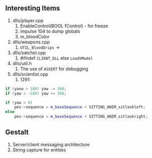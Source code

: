## Interesting Items

1. dlls/player.cpp
    1. EnableControl(BOOL fControl) - for freeze
    1. impulse 104 to dump globals
    1. m_bloodColor
1. dlls/weapons.cpp
    1. `UTIL_BloodDrips` -> 
1. dlls/satchel.cpp
    1. #ifndef `CLIENT_DLL` else `LoadVModel`
1. dlls/util.h
    1. The use of `ASSERT` for debugging
1. dlls/scientist.cpp
    1. 1291:
```c++
if (yaxw > 180) yaw -= 360;
if (yaw < -180) yaw += 360;

if (yaw > 0)
    pev->sequence = m_baseSequence + SITTING_ANIM_sitlookleft;
else
    pev->sequence = m_baseSequence + SITTING_ANIM_sitlookright;
```

## Gestalt

1. Server/client messaging architecture
1. String capture for entities
